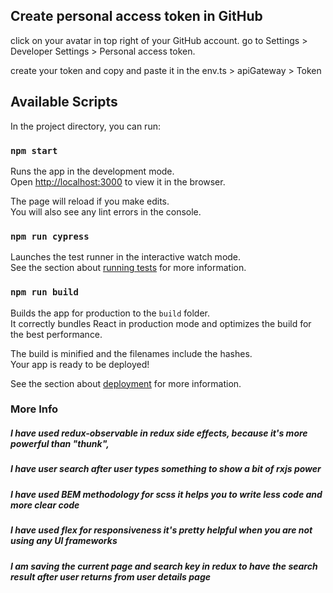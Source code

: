 ## Create personal access token in GitHub

click on your avatar in top right of your GitHub account.
go to Settings > Developer Settings > Personal access token.

create your token and copy and paste it in the env.ts > apiGateway > Token


## Available Scripts

In the project directory, you can run:

### `npm start`

Runs the app in the development mode.\
Open [http://localhost:3000](http://localhost:3000) to view it in the browser.

The page will reload if you make edits.\
You will also see any lint errors in the console.

### `npm run cypress`

Launches the test runner in the interactive watch mode.\
See the section about [running tests](https://facebook.github.io/create-react-app/docs/running-tests) for more information.

### `npm run build`

Builds the app for production to the `build` folder.\
It correctly bundles React in production mode and optimizes the build for the best performance.

The build is minified and the filenames include the hashes.\
Your app is ready to be deployed!

See the section about [deployment](https://facebook.github.io/create-react-app/docs/deployment) for more information.


### More Info

##### I have used redux-observable in redux side effects, because it's more powerful than "thunk",
##### I have user search after user types something to show a bit of rxjs power
##### I have used BEM methodology for scss it helps you to write less code and more clear code
##### I have used flex for responsiveness it's pretty helpful when you are not using any UI frameworks
##### I am saving the current page and search key in redux to have the search result after user returns from user details page